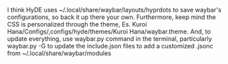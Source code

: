 I think HyDE uses ~/.local/share/waybar/layouts/hyprdots to save waybar's configurations, so back it up there your own. 
Furthermore, keep mind the CSS is personalized through the theme, Es. Kuroi Hana/Configs/,configs/hyde/themes/Kuroi Hana/waybar.theme. And, to update everything, use waybar.py command in the terminal, particularly waybar.py -G to update the include.json files to add a customized .jsonc from ~/.local/share/waybar/modules
